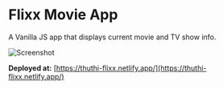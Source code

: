 # Flixx Movie App

A Vanilla JS app that displays current movie and TV show info.

![Screenshot](https://res.cloudinary.com/drxas1wpe/image/upload/v1739452247/tmdb_ntp96o.png)


**Deployed at:** [https://thuthi-flixx.netlify.app/](https://thuthi-flixx.netlify.app/)

